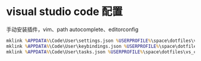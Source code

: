 # visual studio code 配置

手动安装插件，vim、path autocomplete、editorconfig

```cmd
mklink %APPDATA%\Code\User\settings.json %USERPROFILE%\space\dotfiles\vs_code\settings.json
mklink %APPDATA%\Code\User\keybindings.json %USERPROFILE%\space\dotfiles\vs_code\keybindings.json
mklink %APPDATA%\Code\User\tasks.json %USERPROFILE%\space\dotfiles\vs_code\tasks.json
```
